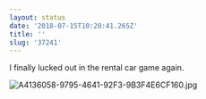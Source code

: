 ```yaml
---
layout: status
date: '2018-07-15T10:20:41.265Z'
title: ''
slug: '37241'
---
```

I finally lucked out in the rental car game again.

![A4136058-9795-4641-92F3-9B3F4E6CF160.jpg](http://share.hartl.co/micro/A4136058-9795-4641-92F3-9B3F4E6CF160.jpg)
